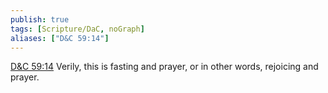 ```yaml
---
publish: true
tags: [Scripture/DaC, noGraph]
aliases: ["D&C 59:14"]
---
```

[D&C 59:14](https://churchofjesuschrist.org/study/scriptures/dc-testament/dc/59?lang=eng&id=p14#p14) Verily, this is fasting and prayer, or in other words, rejoicing and prayer.
